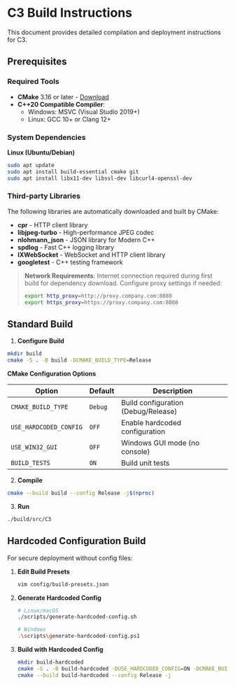 # C3 Build Instructions

This document provides detailed compilation and deployment instructions for C3.

## Prerequisites

### Required Tools

- **CMake** 3.16 or later - [Download](https://cmake.org/download/)
- **C++20 Compatible Compiler**:
  - Windows: MSVC (Visual Studio 2019+)
  - Linux: GCC 10+ or Clang 12+

### System Dependencies

**Linux (Ubuntu/Debian)**
```bash
sudo apt update
sudo apt install build-essential cmake git
sudo apt install libx11-dev libssl-dev libcurl4-openssl-dev
```

### Third-party Libraries

The following libraries are automatically downloaded and built by CMake:

- **cpr** - HTTP client library
- **libjpeg-turbo** - High-performance JPEG codec
- **nlohmann_json** - JSON library for Modern C++
- **spdlog** - Fast C++ logging library
- **IXWebSocket** - WebSocket and HTTP client library
- **googletest** - C++ testing framework

> **Network Requirements**: Internet connection required during first build for dependency download. Configure proxy settings if needed:
> ```bash
> export http_proxy=http://proxy.company.com:8080
> export https_proxy=https://proxy.company.com:8080
> ```

## Standard Build


1. **Configure Build**
```bash
mkdir build
cmake -S . -B build -DCMAKE_BUILD_TYPE=Release
```

**CMake Configuration Options**

| Option | Default | Description |
|--------|---------|-------------|
| `CMAKE_BUILD_TYPE` | `Debug` | Build configuration (Debug/Release) |
| `USE_HARDCODED_CONFIG` | `OFF` | Enable hardcoded configuration |
| `USE_WIN32_GUI` | `OFF` | Windows GUI mode (no console) |
| `BUILD_TESTS` | `ON` | Build unit tests |


2. **Compile**
```bash
cmake --build build --config Release -j$(nproc)
```

3. **Run**
```bash
./build/src/C3
```


## Hardcoded Configuration Build

For secure deployment without config files:

1. **Edit Build Presets**
   ```bash
   vim config/build-presets.json
   ```

2. **Generate Hardcoded Config**
   ```bash
   # Linux/macOS
   ./scripts/generate-hardcoded-config.sh
   
   # Windows
   .\scripts\generate-hardcoded-config.ps1
   ```

3. **Build with Hardcoded Config**
   ```bash
   mkdir build-hardcoded
   cmake -S . -B build-hardcoded -DUSE_HARDCODED_CONFIG=ON -DCMAKE_BUILD_TYPE=Release
   cmake --build build-hardcoded --config Release -j
   ```
